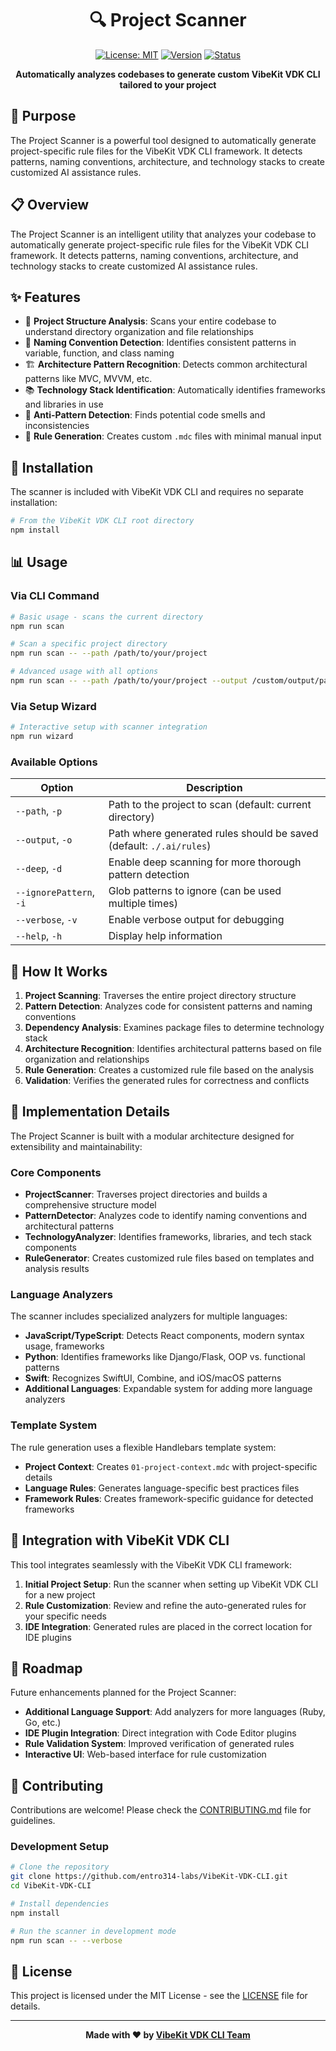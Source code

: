 <div align="center">

# 🔍 Project Scanner

[![License: MIT](https://img.shields.io/badge/License-MIT-blue.svg)](https://opensource.org/licenses/MIT)
[![Version](https://img.shields.io/badge/Version-1.0.0-green.svg)](https://github.com/entro314-labs/VibeKit-VDK-CLI)
[![Status](https://img.shields.io/badge/Status-Active-brightgreen)](https://github.com/entro314-labs/VibeKit-VDK-CLI)

**Automatically analyzes codebases to generate custom VibeKit VDK CLI tailored to your project**

</div>

## 🎯 Purpose

The Project Scanner is a powerful tool designed to automatically generate project-specific rule files for the VibeKit VDK CLI framework. It detects patterns, naming conventions, architecture, and technology stacks to create customized AI assistance rules.

## 📋 Overview

The Project Scanner is an intelligent utility that analyzes your codebase to automatically generate project-specific rule files for the VibeKit VDK CLI framework. It detects patterns, naming conventions, architecture, and technology stacks to create customized AI assistance rules.

## ✨ Features

- 🚀 **Project Structure Analysis**: Scans your entire codebase to understand directory organization and file relationships
- 🧮 **Naming Convention Detection**: Identifies consistent patterns in variable, function, and class naming
- 🏗️ **Architecture Pattern Recognition**: Detects common architectural patterns like MVC, MVVM, etc.
- 📚 **Technology Stack Identification**: Automatically identifies frameworks and libraries in use
- 🔎 **Anti-Pattern Detection**: Finds potential code smells and inconsistencies
- 📝 **Rule Generation**: Creates custom `.mdc` files with minimal manual input

## 🚀 Installation

The scanner is included with VibeKit VDK CLI and requires no separate installation:

```bash
# From the VibeKit VDK CLI root directory
npm install
```

## 📊 Usage

### Via CLI Command

```bash
# Basic usage - scans the current directory
npm run scan

# Scan a specific project directory
npm run scan -- --path /path/to/your/project

# Advanced usage with all options
npm run scan -- --path /path/to/your/project --output /custom/output/path --deep --ignorePattern "**/node_modules/**" --verbose
```

### Via Setup Wizard

```bash
# Interactive setup with scanner integration
npm run wizard
```

### Available Options

| Option | Description |
|--------|-------------|
| `--path`, `-p` | Path to the project to scan (default: current directory) |
| `--output`, `-o` | Path where generated rules should be saved (default: `./.ai/rules`) |
| `--deep`, `-d` | Enable deep scanning for more thorough pattern detection |
| `--ignorePattern`, `-i` | Glob patterns to ignore (can be used multiple times) |
| `--verbose`, `-v` | Enable verbose output for debugging |
| `--help`, `-h` | Display help information |

## 🧩 How It Works

1. **Project Scanning**: Traverses the entire project directory structure
2. **Pattern Detection**: Analyzes code for consistent patterns and naming conventions
3. **Dependency Analysis**: Examines package files to determine technology stack
4. **Architecture Recognition**: Identifies architectural patterns based on file organization and relationships
5. **Rule Generation**: Creates a customized rule file based on the analysis
6. **Validation**: Verifies the generated rules for correctness and conflicts

## 🧠 Implementation Details

The Project Scanner is built with a modular architecture designed for extensibility and maintainability:

### Core Components

- **ProjectScanner**: Traverses project directories and builds a comprehensive structure model
- **PatternDetector**: Analyzes code to identify naming conventions and architectural patterns
- **TechnologyAnalyzer**: Identifies frameworks, libraries, and tech stack components
- **RuleGenerator**: Creates customized rule files based on templates and analysis results

### Language Analyzers

The scanner includes specialized analyzers for multiple languages:

- **JavaScript/TypeScript**: Detects React components, modern syntax usage, frameworks
- **Python**: Identifies frameworks like Django/Flask, OOP vs. functional patterns
- **Swift**: Recognizes SwiftUI, Combine, and iOS/macOS patterns
- **Additional Languages**: Expandable system for adding more language analyzers

### Template System

The rule generation uses a flexible Handlebars template system:

- **Project Context**: Creates `01-project-context.mdc` with project-specific details
- **Language Rules**: Generates language-specific best practices files
- **Framework Rules**: Creates framework-specific guidance for detected frameworks

## 🔄 Integration with VibeKit VDK CLI

This tool integrates seamlessly with the VibeKit VDK CLI framework:

1. **Initial Project Setup**: Run the scanner when setting up VibeKit VDK CLI for a new project
2. **Rule Customization**: Review and refine the auto-generated rules for your specific needs
3. **IDE Integration**: Generated rules are placed in the correct location for IDE plugins

## 📅 Roadmap

Future enhancements planned for the Project Scanner:

- **Additional Language Support**: Add analyzers for more languages (Ruby, Go, etc.)
- **IDE Plugin Integration**: Direct integration with Code Editor plugins
- **Rule Validation System**: Improved verification of generated rules
- **Interactive UI**: Web-based interface for rule customization

## 🤝 Contributing

Contributions are welcome! Please check the [CONTRIBUTING.md](../../CONTRIBUTING.md) file for guidelines.

### Development Setup

```bash
# Clone the repository
git clone https://github.com/entro314-labs/VibeKit-VDK-CLI.git
cd VibeKit-VDK-CLI

# Install dependencies
npm install

# Run the scanner in development mode
npm run scan -- --verbose
```

## 📜 License

This project is licensed under the MIT License - see the [LICENSE](../../LICENSE) file for details.

---

<div align="center">

**Made with ❤️ by [VibeKit VDK CLI Team](https://github.com/entro314-labs/VibeKit-VDK-CLI)**

</div>
